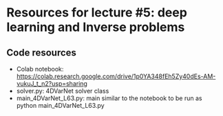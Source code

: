 # Resources for lecture #5: deep learning and Inverse problems

## Code resources
- Colab notebook: https://colab.research.google.com/drive/1p0YA348fEh5Zy40dEs-AM-vukuJ_t_n2?usp=sharing
- solver.py: 4DVarNet solver class
- main_4DVarNet_L63.py: main similar to the notebook to be run as python main_4DVarNet_L63.py
